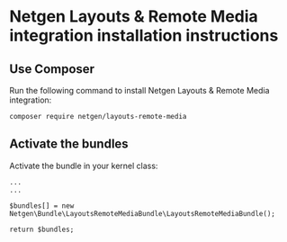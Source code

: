 # Netgen Layouts & Remote Media integration installation instructions

## Use Composer

Run the following command to install Netgen Layouts & Remote Media integration:

```
composer require netgen/layouts-remote-media
```

## Activate the bundles

Activate the bundle in your kernel class:

```
...
...

$bundles[] = new Netgen\Bundle\LayoutsRemoteMediaBundle\LayoutsRemoteMediaBundle();

return $bundles;
```
